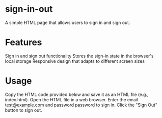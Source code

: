 # sign-in-out
A simple HTML page that allows users to sign in and sign out.

# Features
Sign in and sign out functionality
Stores the sign-in state in the browser's local storage
Responsive design that adapts to different screen sizes
# Usage
Copy the HTML code provided below and save it as an HTML file (e.g., index.html).
Open the HTML file in a web browser.
Enter the email test@example.com and password password to sign in.
Click the "Sign Out" button to sign out.

